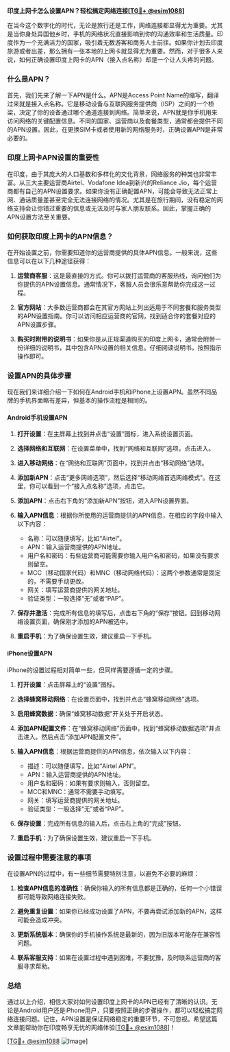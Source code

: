**印度上网卡怎么设置APN？轻松搞定网络连接[[TG💪+ @esim1088](https://t.me/s/esim1088)]**

在当今这个数字化的时代，无论是旅行还是工作，网络连接都显得尤为重要。尤其是当你身处异国他乡时，手机的网络状况直接影响到你的沟通效率和生活质量。印度作为一个充满活力的国家，吸引着无数游客和商务人士前往。如果你计划去印度旅游或者出差，那么拥有一张本地的上网卡就显得尤为重要。然而，对于很多人来说，如何正确设置印度上网卡的APN（接入点名称）却是一个让人头疼的问题。

### 什么是APN？

首先，我们先来了解一下APN是什么。APN是Access Point Name的缩写，翻译过来就是接入点名称。它是移动设备与互联网服务提供商（ISP）之间的一个桥梁，决定了你的设备通过哪个通道连接到网络。简单来说，APN就是你手机用来访问网络的关键配置信息。不同的国家、运营商以及套餐类型，通常都会提供不同的APN设置。因此，在更换SIM卡或者使用新的网络服务时，正确设置APN是非常必要的。

### 印度上网卡APN设置的重要性

在印度，由于其庞大的人口基数和多样化的文化背景，网络服务的种类也非常丰富。从三大主要运营商Airtel、Vodafone Idea到新兴的Reliance Jio，每个运营商都有自己的APN设置要求。如果你没有正确配置APN，可能会导致无法正常上网、通话质量差甚至完全无法连接网络的情况。尤其是在旅行期间，没有稳定的网络支持会让你错过重要的信息或无法及时与家人朋友联系。因此，掌握正确的APN设置方法至关重要。

### 如何获取印度上网卡的APN信息？

在开始设置之前，你需要知道你的运营商提供的具体APN信息。一般来说，这些信息可以在以下几种途径获得：

1. **运营商客服**：这是最直接的方式。你可以拨打运营商的客服热线，询问他们为你提供的APN设置信息。通常情况下，客服人员会很乐意帮助你完成这一过程。
   
2. **官方网站**：大多数运营商都会在其官方网站上列出适用于不同套餐和服务类型的APN设置指南。你可以访问相应运营商的官网，找到适合你的套餐对应的APN设置步骤。

3. **购买时附带的说明书**：如果你是从正规渠道购买的印度上网卡，通常会附带一份详细的说明书，其中包含APN设置的相关信息。仔细阅读说明书，按照指示操作即可。

### 设置APN的具体步骤

现在我们来详细介绍一下如何在Android手机和iPhone上设置APN。虽然不同品牌的手机界面略有差异，但基本的操作流程是相同的。

#### Android手机设置APN

1. **打开设置**：在主屏幕上找到并点击“设置”图标，进入系统设置页面。
   
2. **选择网络和互联网**：在设置菜单中，找到“网络和互联网”选项，点击进入。

3. **进入移动网络**：在“网络和互联网”页面中，找到并点击“移动网络”选项。

4. **添加新APN**：点击“更多网络选项”，然后选择“移动网络首选网络模式”。在这里，你可以看到一个“接入点名称”选项，点击它。

5. **添加APN**：点击右下角的“添加新APN”按钮，进入APN设置界面。

6. **输入APN信息**：根据你所使用的运营商提供的APN信息，在相应的字段中输入以下内容：
   - 名称：可以随便填写，比如“Airtel”。
   - APN：输入运营商提供的APN地址。
   - 用户名和密码：有些运营商可能需要你输入用户名和密码，如果没有要求则留空。
   - MCC（移动国家代码）和MNC（移动网络代码）：这两个参数通常是固定的，不需要手动更改。
   - 网关：填写运营商提供的网关地址。
   - 验证类型：一般选择“无”或者“PAP”。

7. **保存并激活**：完成所有信息的填写后，点击右下角的“保存”按钮。回到移动网络设置页面，确保刚才添加的APN被选中。

8. **重启手机**：为了确保设置生效，建议重启一下手机。

#### iPhone设置APN

iPhone的设置过程相对简单一些，但同样需要遵循一定的步骤。

1. **打开设置**：点击屏幕上的“设置”图标。

2. **选择蜂窝移动网络**：在设置页面中，找到并点击“蜂窝移动网络”选项。

3. **启用蜂窝数据**：确保“蜂窝移动数据”开关处于开启状态。

4. **添加APN配置文件**：在“蜂窝移动网络”页面中，找到“蜂窝移动数据选项”并点击进入。然后点击“添加APN配置文件”。

5. **输入APN信息**：根据运营商提供的APN信息，依次输入以下内容：
   - 描述：可以随便填写，比如“Airtel APN”。
   - APN：输入运营商提供的APN地址。
   - 用户名和密码：如果有要求则输入，否则留空。
   - MCC和MNC：通常不需要手动填写。
   - 网关：填写运营商提供的网关地址。
   - 验证类型：一般选择“无”或者“PAP”。

6. **保存设置**：完成所有信息的输入后，点击右上角的“完成”按钮。

7. **重启手机**：为了确保设置生效，建议重启一下手机。

### 设置过程中需要注意的事项

在设置APN的过程中，有一些细节需要特别注意，以避免不必要的麻烦：

1. **检查APN信息的准确性**：确保你输入的所有信息都是正确的，任何一个小错误都可能导致网络连接失败。

2. **避免重复设置**：如果你已经成功设置了APN，不要再尝试添加新的APN，这样可能会造成冲突。

3. **更新系统版本**：确保你的手机操作系统是最新的，因为旧版本可能存在兼容性问题。

4. **联系客服支持**：如果在设置过程中遇到困难，不要犹豫，及时联系运营商的客服寻求帮助。

### 总结

通过以上介绍，相信大家对如何设置印度上网卡的APN已经有了清晰的认识。无论是Android用户还是iPhone用户，只要按照正确的步骤操作，都可以轻松搞定网络连接问题。记住，APN设置是保证网络稳定的重要环节，不可忽视。希望这篇文章能帮助你在印度畅享无忧的网络体验[[TG💪+ @esim1088](https://t.me/s/esim1088)]！

[[TG💪+ @esim1088](https://t.me/s/esim1088) ![Image](https://i.postimg.cc/4NQfJmqS/Snipaste-2025-05-13-00-14-12.png)]